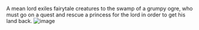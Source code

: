 A mean lord exiles fairytale creatures to the swamp of a grumpy ogre, who must go on a quest and rescue a princess for the lord in order to get his land back.
![image](https://user-images.githubusercontent.com/89480036/187801281-b2ba5b76-4b48-42cd-a86b-6b605c0c4213.png)
